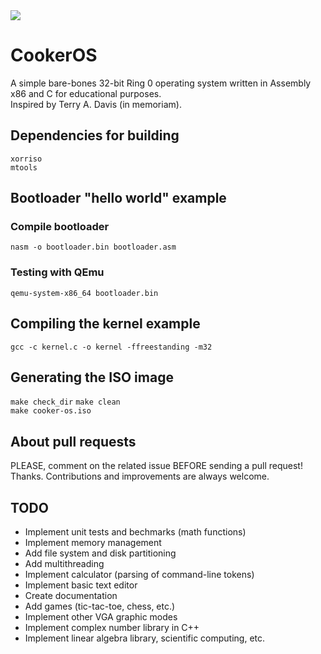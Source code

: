 <img src="print_screen.png"/>

# CookerOS

A simple bare-bones 32-bit Ring 0 operating system written in Assembly x86 and C for educational purposes. <br>
Inspired by Terry A. Davis (in memoriam).

## Dependencies for building

`xorriso` <br>
`mtools` <br>

## Bootloader "hello world" example

### Compile bootloader

`nasm -o bootloader.bin bootloader.asm`

### Testing with QEmu

`qemu-system-x86_64 bootloader.bin`

## Compiling the kernel example

`gcc -c kernel.c -o kernel -ffreestanding -m32`

## Generating the ISO image

`make check_dir`
`make clean` <br>
`make cooker-os.iso`

## About pull requests

PLEASE, comment on the related issue BEFORE sending a pull request! Thanks. Contributions and improvements are always welcome.

## TODO

- Implement unit tests and bechmarks (math functions) <br>
- Implement memory management <br>
- Add file system and disk partitioning <br>
- Add multithreading <br>
- Implement calculator (parsing of command-line tokens) <br>
- Implement basic text editor <br>
- Create documentation <br>
- Add games (tic-tac-toe, chess, etc.) <br>
- Implement other VGA graphic modes <br>
- Implement complex number library in C++ <br>
- Implement linear algebra library, scientific computing, etc. <br>
